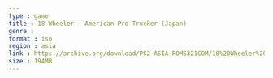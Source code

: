 ```yaml
---
type : game
title : 18 Wheeler - American Pro Trucker (Japan)
genre : 
format : iso
region : asia
link : https://archive.org/download/PS2-ASIA-ROMS321COM/18%20Wheeler%20-%20American%20Pro%20Trucker%20%28Japan%29.7z
size : 194MB
---
```

